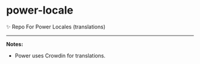 # power-locale

✨ Repo For Power Locales (translations)

---
**Notes:**
- Power uses Crowdin for translations.
